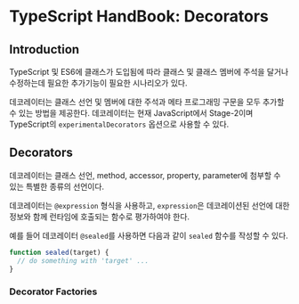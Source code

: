 # TypeScript HandBook: Decorators

## Introduction

TypeScript 및 ES6에 클래스가 도입됨에 따라 클래스 및 클래스 멤버에 주석을 달거나 수정하는데 필요한 추가기능이 필요한 시나리오가 있다.

데코레이터는 클래스 선언 및 멤버에 대한 주석과 메타 프로그래밍 구문을 모두 추가할 수 있는 방법을 제공한다.
데코레이터는 현재 JavaScript에서 Stage-2이며 TypeScript의 `experimentalDecorators` 옵션으로 사용할 수 있다.

## Decorators

데코레이터는 클래스 선언, method, accessor, property, parameter에 첨부할 수 있는 특별한 종류의 선언이다.

데코레이터는 `@expression` 형식을 사용하고,
`expression`은 데코레이션된 선언에 대한 정보와 함께 런타임에 호출되는 함수로 평가하여야 한다.

예를 들어 데코레이터 `@sealed`를 사용하면 다음과 같이 `sealed` 함수를 작성할 수 있다.

```ts
function sealed(target) {
  // do something with 'target' ...
}
```

### Decorator Factories
